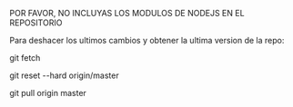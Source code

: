 POR FAVOR, NO INCLUYAS LOS MODULOS DE NODEJS EN EL REPOSITORIO

Para deshacer los ultimos cambios y obtener la ultima version de la repo:

git fetch

git reset --hard origin/master

git pull origin master